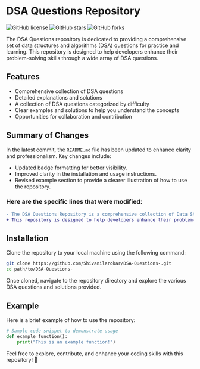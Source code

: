 # DSA Questions Repository

![GitHub license](https://img.shields.io/badge/license-MIT-blue.svg) ![GitHub stars](https://img.shields.io/github/stars/Shivanilarokar/DSA-Questions-) ![GitHub forks](https://img.shields.io/github/forks/Shivanilarokar/DSA-Questions-)

The DSA Questions repository is dedicated to providing a comprehensive set of data structures and algorithms (DSA) questions for practice and learning. This repository is designed to help developers enhance their problem-solving skills through a wide array of DSA questions.

## Features
- Comprehensive collection of DSA questions
- Detailed explanations and solutions
- A collection of DSA questions categorized by difficulty
- Clear examples and solutions to help you understand the concepts
- Opportunities for collaboration and contribution

## Summary of Changes
In the latest commit, the `README.md` file has been updated to enhance clarity and professionalism. Key changes include:
- Updated badge formatting for better visibility.
- Improved clarity in the installation and usage instructions.
- Revised example section to provide a clearer illustration of how to use the repository.

### Here are the specific lines that were modified:
```diff
- The DSA Questions Repository is a comprehensive collection of Data Structures and Algorithms questions aimed at helping developers enhance their problem-solving skills.
+ This repository is designed to help developers enhance their problem-solving skills through a wide array of DSA questions.
```

## Installation
Clone the repository to your local machine using the following command:
```bash
git clone https://github.com/Shivanilarokar/DSA-Questions-.git
cd path/to/DSA-Questions-
```
Once cloned, navigate to the repository directory and explore the various DSA questions and solutions provided.

## Example
Here is a brief example of how to use the repository:
```python
# Sample code snippet to demonstrate usage
def example_function():
    print("This is an example function!")
```

Feel free to explore, contribute, and enhance your coding skills with this repository! 🚀